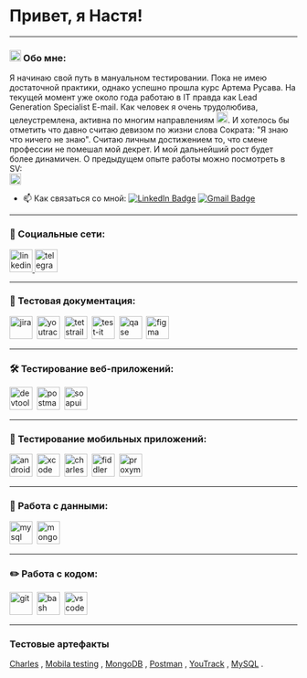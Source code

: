 # Привет, я Настя!

---

### <img src="https://cdn-icons-png.flaticon.com/512/11829/11829339.png" width="20" height="20">  Обо мне:

Я начинаю свой путь в мануальном тестировании. Пока не имею достаточной практики, однако успешно прошла курс Артема Русава. На текущей момент уже около года работаю в IT правда как Lead Generation Specialist E-mail. 
Как человек я очень трудолюбива, целеустремлена, активна по многим направлениям <img src="https://cdn-icons-png.flaticon.com/512/9750/9750906.png" width="20" height="20">. И хотелось бы отметить что давно считаю девизом по жизни слова Сократа: "Я знаю что ничего не знаю".
Считаю личным достижением то, что смене профессии не помешал мой декрет. И мой дальнейший рост будет более динамичен. О предыдущем опыте работы можно посмотреть в SV:  
<a href="https://github.com/n144astya/n144astya/blob/main/%D0%9D%D0%BE%D0%B2%D0%BE%D0%B5%20SV.docx" target="blank">
  <img src="https://cdn-icons-png.flaticon.com/512/10306/10306725.png" width="20" height="20">
</a>


- 📫 Как связаться со мной: [![LinkedIn Badge](https://img.shields.io/badge/-@nastya-blue?style=flat&logo=LinkedIn&logoColor=white)](https://www.linkedin.com/in/nastya-danilava/) [![Gmail Badge](https://img.shields.io/badge/-Gmail-red?style=flat&logo=Gmail&logoColor=white)](mailto:n144asty@gmail.com)

---

### 🤝 Социальные сети:

  <div id="badges">
    <a href="https://www.linkedin.com/in/nastya-danilova-636686225/" target="_blank">
      <img src="https://cdn-icons-png.flaticon.com/512/2504/2504799.png" width="40" height="40" alt="linkedin" />
    </a>
    <a href="https://t.me/Nasty1489" target="_blank">
      <img src="https://cdn-icons-png.flaticon.com/512/2111/2111646.png" width="40" height="40" alt="telegram" />
    </a>
  </div>

---

### 📁 Тестовая документация:

<div>
  <img src="https://cdn.jsdelivr.net/gh/devicons/devicon/icons/jira/jira-original.svg" title="jira" alt="jira" width="40" height="40"/>&nbsp
  <img src="https://upload.wikimedia.org/wikipedia/commons/thumb/8/8d/YouTrack_Icon.svg/1024px-YouTrack_Icon.svg.png?20200803082248" title="youtrack" alt="youtrack" width="40" height="40"/>&nbsp
  <img src="https://codahosted.io/packs/21236/unversioned/assets/LOGO/ba1091c59bab89cd2fd0f289622731fe16113d7b00905abe64759c313a4b73b76c1b0426076ed76cb74752234c734131df46992d5b8b48fc13e264240e4f7119f736cfeb64df36ded54b5cbf6198b9cadedf18dd0cac5c7dbcd16e6336c29363cd1292ba" title="testrail" alt="tetstrail" width="40" height="40"/>&nbsp
  <img src="https://docs.testit.software/images/testit_logo_icon.png" title="test-it" alt="test-it" width="40" height="40"/>&nbsp
  <img src="https://luna1.co/eb0187.png" title="qase" alt="qase" width="40" height="40"/>&nbsp
  <img src="https://cdn.jsdelivr.net/gh/devicons/devicon/icons/figma/figma-original.svg" title="figma" alt="figma" width="40" height="40"/>&nbsp
</div>

---

### 🛠 Тестирование веб-приложений:

<div>
  <img src="https://d33wubrfki0l68.cloudfront.net/38b5c953a4667366685d55db55d057c86db1fc54/a0fdc/static/acae6b24d940347661ca901ea07f47c1/chrome-dev-logo-icon.png" title="devtools" alt="devtools" width="40" height="40"/>&nbsp
  <img src="https://img.uxwing.com/wp-content/themes/uxwing/download/brands-social-media/postman-icon.svg" title="postman" alt="postman" width="40" height="40"/>&nbsp
  <img src="https://static0.smartbear.co/smartbearbrand/media/images/home/soapui-icon.svg" title="soapui" alt="soapui" width="40" height="40"/>&nbsp
</div>

---

### 📱 Тестирование мобильных приложений:

<div>
  <img src="https://cdn.jsdelivr.net/gh/devicons/devicon/icons/androidstudio/androidstudio-original.svg" title="android-studio" alt="android-studio" width="40" height="40"/>&nbsp
  <img src="https://cdn.jsdelivr.net/gh/devicons/devicon/icons/xcode/xcode-original.svg" title="xcode" alt="xcode" width="40" height="40"/>&nbsp
  <img src="https://cdn.icon-icons.com/icons2/3053/PNG/512/charles_proxy_macos_bigsur_icon_190302.png" title="charles-proxy" alt="charles-proxy" width="40" height="40"/>&nbsp
  <img src="https://www.megaleechers.com/storage/Fiddler-Everywhere-Icon.png" title="fiddler" alt="fiddler" width="40" height="40"/>&nbsp
  <img src="https://pbs.twimg.com/profile_images/1589614420766126080/slAIVDtr_400x400.jpg" title="proxyman" alt="proxyman" width="40" height="40"/>&nbsp
</div>


---

### 💾 Работа с данными:

<div>
  <img src="https://cdn.jsdelivr.net/gh/devicons/devicon/icons/mysql/mysql-original.svg" title="mysql" alt="mysql" width="40" height="40"/>&nbsp
  <img src="https://cdn.jsdelivr.net/gh/devicons/devicon/icons/mongodb/mongodb-original.svg" title="mongodb" alt="mongodb" width="40" height="40"/>&nbsp
</div>

---

### ✏️ Работа с кодом:

<div>
  <img src="https://cdn.jsdelivr.net/gh/devicons/devicon/icons/git/git-original.svg" title="git" alt="git" width="40" height="40"/>&nbsp
  <img src="https://upload.wikimedia.org/wikipedia/commons/thumb/4/4b/Bash_Logo_Colored.svg/1024px-Bash_Logo_Colored.svg.png?20180723054350" title="bash" alt="bash" width="40" height="40"/>&nbsp
  <img src="https://cdn.jsdelivr.net/gh/devicons/devicon/icons/vscode/vscode-original.svg" title="vscode" alt="vscode" width="40" height="40"/>&nbsp
  
</div>

---

###  Тестовые артефакты
<div>
    <a href="https://github.com/n144astya/charles_proxy" trget = "blank">Charles</a>&nbsp, 
    <a href="https://github.com/n144astya/mobila_testing/" trget = "blank">Mobila testing</a>&nbsp,
    <a href="https://github.com/n144astya/mongodb/" trget = "blank">MongoDB</a>&nbsp, 
    <a href="https://github.com/n144astya/Postman/" trget = "blank">Postman</a>&nbsp, 
    <a href="https://github.com/n144astya/demo_guru99" trget = "blank">YouTrack</a>&nbsp,
    <a href="https://github.com/n144astya/MySQL" trget = "blank">MySQL</a>&nbsp.  


